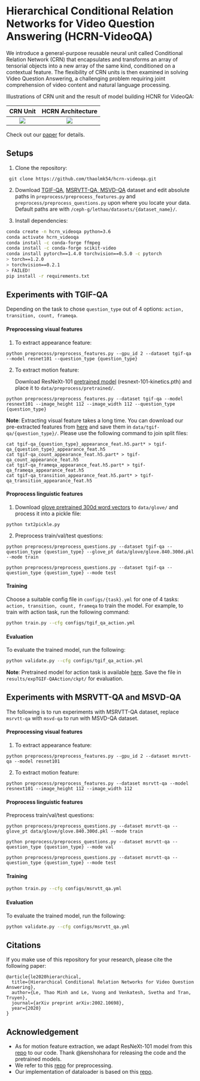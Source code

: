 # Hierarchical Conditional Relation Networks for Video Question Answering (HCRN-VideoQA)

We introduce a general-purpose reusable neural unit called Conditional Relation Network (CRN) that encapsulates and transforms an array of tensorial objects into a new array of the same kind, conditioned on a contextual feature. The flexibility of CRN units is then examined in solving Video Question Answering, a challenging problem requiring joint comprehension of video content and natural language processing.

Illustrations of CRN unit and the result of model building HCNR for VideoQA:

CRN Unit             |  HCRN Architecture
:-------------------------:|:-------------------------:
![](CRNUnit.png)  |  ![](overview.png)

Check out our [paper](https://arxiv.org/abs/2002.10698) for details.

## Setups
1. Clone the repository:
```
 git clone https://github.com/thaolmk54/hcrn-videoqa.git
```

2. Download [TGIF-QA](https://github.com/YunseokJANG/tgif-qa), [MSRVTT-QA, MSVD-QA](https://github.com/xudejing/video-question-answering) dataset and edit absolute paths in `preprocess/preprocess_features.py` and `preprocess/preprocess_questions.py` upon where you locate your data. Default paths are with `/ceph-g/lethao/datasets/{dataset_name}/`.

3. Install dependencies:
```bash
conda create -n hcrn_videoqa python=3.6
conda activate hcrn_videoqa
conda install -c conda-forge ffmpeg
conda install -c conda-forge scikit-video
conda install pytorch==1.4.0 torchvision==0.5.0 -c pytorch
> torch==1.2.0
> torchvision==0.2.1
> FAILED!
pip install -r requirements.txt
```

## Experiments with TGIF-QA
Depending on the task to chose `question_type` out of 4 options: `action, transition, count, frameqa`.
#### Preprocessing visual features
1. To extract appearance feature:

```
python preprocess/preprocess_features.py --gpu_id 2 --dataset tgif-qa --model resnet101 --question_type {question_type}
```
    
2. To extract motion feature:

    Download ResNeXt-101 [pretrained model](https://drive.google.com/drive/folders/1zvl89AgFAApbH0At-gMuZSeQB_LpNP-M) (resnext-101-kinetics.pth) and place it to `data/preprocess/pretrained/`.

```
python preprocess/preprocess_features.py --dataset tgif-qa --model resnext101 --image_height 112 --image_width 112 --question_type {question_type}
```

**Note**: Extracting visual feature takes a long time. You can download our pre-extracted features from [here](https://bit.ly/2TX9rlZ) and save them in `data/tgif-qa/{question_type}/`. Please use the following command to join split files:

```
cat tgif-qa_{question_type}_appearance_feat.h5.part* > tgif-qa_{question_type}_appearance_feat.h5
cat tgif-qa_count_appearance_feat.h5.part* > tgif-qa_count_appearance_feat.h5
cat tgif-qa_frameqa_appearance_feat.h5.part* > tgif-qa_frameqa_appearance_feat.h5
cat tgif-qa_transition_appearance_feat.h5.part* > tgif-qa_transition_appearance_feat.h5
```

#### Proprocess linguistic features
1. Download [glove pretrained 300d word vectors](http://nlp.stanford.edu/data/glove.840B.300d.zip) to `data/glove/` and process it into a pickle file:

 ```
 python txt2pickle.py
```
2. Preprocess train/val/test questions:
```
python preprocess/preprocess_questions.py --dataset tgif-qa --question_type {question_type} --glove_pt data/glove/glove.840.300d.pkl --mode train
    
python preprocess/preprocess_questions.py --dataset tgif-qa --question_type {question_type} --mode test
```      
#### Training
Choose a suitable config file in `configs/{task}.yml` for one of 4 tasks: `action, transition, count, frameqa` to train the model. For example, to train with action task, run the following command:
```bash
python train.py --cfg configs/tgif_qa_action.yml
```

#### Evaluation
To evaluate the trained model, run the following:
```bash
python validate.py --cfg configs/tgif_qa_action.yml
```
**Note**: Pretrained model for action task is available [here](https://drive.google.com/open?id=1xzD4JbuoFYAgJG41eAwBo77i3oVrbKyg). Save the file in `results/expTGIF-QAAction/ckpt/` for evaluation.
## Experiments with MSRVTT-QA and MSVD-QA
The following is to run experiments with MSRVTT-QA dataset, replace `msrvtt-qa` with `msvd-qa` to run with MSVD-QA dataset.
#### Preprocessing visual features
1. To extract appearance feature:
```
python preprocess/preprocess_features.py --gpu_id 2 --dataset msrvtt-qa --model resnet101
``` 
2. To extract motion feature:
```
python preprocess/preprocess_features.py --dataset msrvtt-qa --model resnext101 --image_height 112 --image_width 112
```

#### Proprocess linguistic features
Preprocess train/val/test questions:
```
python preprocess/preprocess_questions.py --dataset msrvtt-qa --glove_pt data/glove/glove.840.300d.pkl --mode train
    
python preprocess/preprocess_questions.py --dataset msrvtt-qa --question_type {question_type} --mode val
    
python preprocess/preprocess_questions.py --dataset msrvtt-qa --question_type {question_type} --mode test
```

#### Training
```bash
python train.py --cfg configs/msrvtt_qa.yml
```

#### Evaluation
To evaluate the trained model, run the following:
```bash
python validate.py --cfg configs/msrvtt_qa.yml
```
## Citations
If you make use of this repository for your research, please cite the following paper:
```
@article{le2020hierarchical,
  title={Hierarchical Conditional Relation Networks for Video Question Answering},
  author={Le, Thao Minh and Le, Vuong and Venkatesh, Svetha and Tran, Truyen},
  journal={arXiv preprint arXiv:2002.10698},
  year={2020}
}
```
## Acknowledgement
- As for motion feature extraction, we adapt ResNeXt-101 model from this [repo](https://github.com/kenshohara/video-classification-3d-cnn-pytorch) to our code. Thank @kenshohara for releasing the code and the pretrained models. 
- We refer to this [repo](https://github.com/facebookresearch/clevr-iep) for preprocessing.
- Our implementation of dataloader is based on this [repo](https://github.com/shijx12/XNM-Net).

